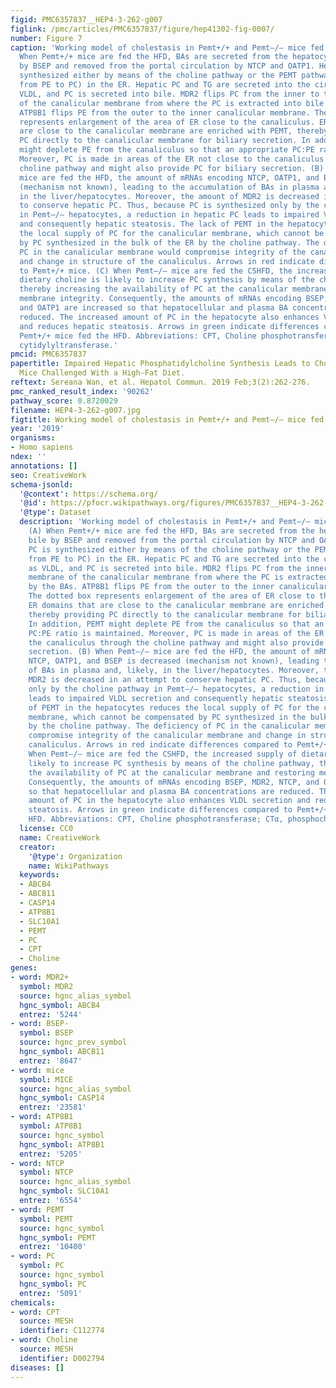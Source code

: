 ```yaml
---
figid: PMC6357837__HEP4-3-262-g007
figlink: /pmc/articles/PMC6357837/figure/hep41302-fig-0007/
number: Figure 7
caption: 'Working model of cholestasis in Pemt+/+ and Pemt–/– mice fed the HFD. (A)
  When Pemt+/+ mice are fed the HFD, BAs are secreted from the hepatocyte into bile
  by BSEP and removed from the portal circulation by NTCP and OATP1. Hepatic PC is
  synthesized either by means of the choline pathway or the PEMT pathway (conversion
  from PE to PC) in the ER. Hepatic PC and TG are secreted into the circulation as
  VLDL, and PC is secreted into bile. MDR2 flips PC from the inner to the outer membrane
  of the canalicular membrane from where the PC is extracted into bile by the BAs.
  ATP8B1 flips PE from the outer to the inner canalicular membrane. The dotted box
  represents enlargement of the area of ER close to the canaliculus. ER domains that
  are close to the canalicular membrane are enriched with PEMT, thereby providing
  PC directly to the canalicular membrane for biliary secretion. In addition, PEMT
  might deplete PE from the canaliculus so that an appropriate PC:PE ratio is maintained.
  Moreover, PC is made in areas of the ER not close to the canaliculus through the
  choline pathway and might also provide PC for biliary secretion. (B) When Pemt–/–
  mice are fed the HFD, the amount of mRNAs encoding NTCP, OATP1, and BSEP is decreased
  (mechanism not known), leading to the accumulation of BAs in plasma and, likely,
  in the liver/hepatocytes. Moreover, the amount of MDR2 is decreased in an attempt
  to conserve hepatic PC. Thus, because PC is synthesized only by the choline pathway
  in Pemt–/– hepatocytes, a reduction in hepatic PC leads to impaired VLDL secretion
  and consequently hepatic steatosis. The lack of PEMT in the hepatocytes reduces
  the local supply of PC for the canalicular membrane, which cannot be compensated
  by PC synthesized in the bulk of the ER by the choline pathway. The deficiency of
  PC in the canalicular membrane would compromise integrity of the canalicular membrane
  and change in structure of the canaliculus. Arrows in red indicate differences compared
  to Pemt+/+ mice. (C) When Pemt–/– mice are fed the CSHFD, the increased supply of
  dietary choline is likely to increase PC synthesis by means of the choline pathway,
  thereby increasing the availability of PC at the canalicular membrane and restoring
  membrane integrity. Consequently, the amounts of mRNAs encoding BSEP, MDR2, NTCP,
  and OATP1 are increased so that hepatocellular and plasma BA concentrations are
  reduced. The increased amount of PC in the hepatocyte also enhances VLDL secretion
  and reduces hepatic steatosis. Arrows in green indicate differences compared to
  Pemt+/+ mice fed the HFD. Abbreviations: CPT, Choline phosphotransferase; CTα, phosphocholine
  cytidylyltransferase.'
pmcid: PMC6357837
papertitle: Impaired Hepatic Phosphatidylcholine Synthesis Leads to Cholestasis in
  Mice Challenged With a High‐Fat Diet.
reftext: Sereana Wan, et al. Hepatol Commun. 2019 Feb;3(2):262-276.
pmc_ranked_result_index: '90262'
pathway_score: 0.8720029
filename: HEP4-3-262-g007.jpg
figtitle: Working model of cholestasis in Pemt+/+ and Pemt–/– mice fed the HFD
year: '2019'
organisms:
- Homo sapiens
ndex: ''
annotations: []
seo: CreativeWork
schema-jsonld:
  '@context': https://schema.org/
  '@id': https://pfocr.wikipathways.org/figures/PMC6357837__HEP4-3-262-g007.html
  '@type': Dataset
  description: 'Working model of cholestasis in Pemt+/+ and Pemt–/– mice fed the HFD.
    (A) When Pemt+/+ mice are fed the HFD, BAs are secreted from the hepatocyte into
    bile by BSEP and removed from the portal circulation by NTCP and OATP1. Hepatic
    PC is synthesized either by means of the choline pathway or the PEMT pathway (conversion
    from PE to PC) in the ER. Hepatic PC and TG are secreted into the circulation
    as VLDL, and PC is secreted into bile. MDR2 flips PC from the inner to the outer
    membrane of the canalicular membrane from where the PC is extracted into bile
    by the BAs. ATP8B1 flips PE from the outer to the inner canalicular membrane.
    The dotted box represents enlargement of the area of ER close to the canaliculus.
    ER domains that are close to the canalicular membrane are enriched with PEMT,
    thereby providing PC directly to the canalicular membrane for biliary secretion.
    In addition, PEMT might deplete PE from the canaliculus so that an appropriate
    PC:PE ratio is maintained. Moreover, PC is made in areas of the ER not close to
    the canaliculus through the choline pathway and might also provide PC for biliary
    secretion. (B) When Pemt–/– mice are fed the HFD, the amount of mRNAs encoding
    NTCP, OATP1, and BSEP is decreased (mechanism not known), leading to the accumulation
    of BAs in plasma and, likely, in the liver/hepatocytes. Moreover, the amount of
    MDR2 is decreased in an attempt to conserve hepatic PC. Thus, because PC is synthesized
    only by the choline pathway in Pemt–/– hepatocytes, a reduction in hepatic PC
    leads to impaired VLDL secretion and consequently hepatic steatosis. The lack
    of PEMT in the hepatocytes reduces the local supply of PC for the canalicular
    membrane, which cannot be compensated by PC synthesized in the bulk of the ER
    by the choline pathway. The deficiency of PC in the canalicular membrane would
    compromise integrity of the canalicular membrane and change in structure of the
    canaliculus. Arrows in red indicate differences compared to Pemt+/+ mice. (C)
    When Pemt–/– mice are fed the CSHFD, the increased supply of dietary choline is
    likely to increase PC synthesis by means of the choline pathway, thereby increasing
    the availability of PC at the canalicular membrane and restoring membrane integrity.
    Consequently, the amounts of mRNAs encoding BSEP, MDR2, NTCP, and OATP1 are increased
    so that hepatocellular and plasma BA concentrations are reduced. The increased
    amount of PC in the hepatocyte also enhances VLDL secretion and reduces hepatic
    steatosis. Arrows in green indicate differences compared to Pemt+/+ mice fed the
    HFD. Abbreviations: CPT, Choline phosphotransferase; CTα, phosphocholine cytidylyltransferase.'
  license: CC0
  name: CreativeWork
  creator:
    '@type': Organization
    name: WikiPathways
  keywords:
  - ABCB4
  - ABCB11
  - CASP14
  - ATP8B1
  - SLC10A1
  - PEMT
  - PC
  - CPT
  - Choline
genes:
- word: MDR2+
  symbol: MDR2
  source: hgnc_alias_symbol
  hgnc_symbol: ABCB4
  entrez: '5244'
- word: BSEP-
  symbol: BSEP
  source: hgnc_prev_symbol
  hgnc_symbol: ABCB11
  entrez: '8647'
- word: mice
  symbol: MICE
  source: hgnc_alias_symbol
  hgnc_symbol: CASP14
  entrez: '23581'
- word: ATP8B1
  symbol: ATP8B1
  source: hgnc_symbol
  hgnc_symbol: ATP8B1
  entrez: '5205'
- word: NTCP
  symbol: NTCP
  source: hgnc_alias_symbol
  hgnc_symbol: SLC10A1
  entrez: '6554'
- word: PEMT
  symbol: PEMT
  source: hgnc_symbol
  hgnc_symbol: PEMT
  entrez: '10400'
- word: PC
  symbol: PC
  source: hgnc_symbol
  hgnc_symbol: PC
  entrez: '5091'
chemicals:
- word: CPT
  source: MESH
  identifier: C112774
- word: Choline
  source: MESH
  identifier: D002794
diseases: []
---
```

